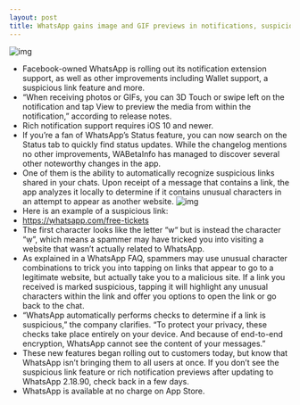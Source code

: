 ```yaml
---
layout: post
title: WhatsApp gains image and GIF previews in notifications, suspicious links feature & more
---
```

![img](http://media.idownloadblog.com/wp-content/uploads/2018/09/WhatsApp-notification-preview.png)
* Facebook-owned WhatsApp is rolling out its notification extension support, as well as other improvements including Wallet support, a suspicious link feature and more.
* “When receiving photos or GIFs, you can 3D Touch or swipe left on the notification and tap View to preview the media from within the notification,” according to release notes.
* Rich notification support requires iOS 10 and newer.
* If you’re a fan of WhatsApp’s Status feature, you can now search on the Status tab to quickly find status updates. While the changelog mentions no other improvements, WABetaInfo has managed to discover several other noteworthy changes in the app.
* One of them is the ability to automatically recognize suspicious links shared in your chats. Upon receipt of a message that contains a link, the app analyzes it locally to determine if it contains unusual characters in an attempt to appear as another website.
![img](http://media.idownloadblog.com/wp-content/uploads/2018/09/WahtsApp-supsicious-lunk.png)
* Here is an example of a suspicious link:
* https://ẉhatsapp.com/free-tickets
* The first character looks like the letter “w“ but is instead the character “ẉ”, which means a spammer may have tricked you into visiting a website that wasn’t actually related to WhatsApp.
* As explained in a WhatsApp FAQ, spammers may use unusual character combinations to trick you into tapping on links that appear to go to a legitimate website, but actually take you to a malicious site. If a link you received is marked suspicious, tapping it will highlight any unusual characters within the link and offer you options to open the link or go back to the chat.
* “WhatsApp automatically performs checks to determine if a link is suspicious,” the company clarifies. “To protect your privacy, these checks take place entirely on your device. And because of end-to-end encryption, WhatsApp cannot see the content of your messages.”
* These new features began rolling out to customers today, but know that WhatsApp isn’t bringing them to all users at once. If you don’t see the suspicious link feature or rich notification previews after updating to WhatsApp 2.18.90, check back in a few days.
* WhatsApp is available at no charge on App Store.


